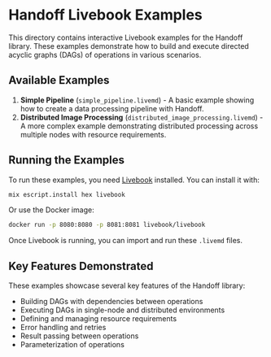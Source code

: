 # Handoff Livebook Examples

This directory contains interactive Livebook examples for the Handoff library. These examples demonstrate how to build and execute directed acyclic graphs (DAGs) of operations in various scenarios.

## Available Examples

1. **Simple Pipeline** (`simple_pipeline.livemd`) - A basic example showing how to create a data processing pipeline with Handoff.
2. **Distributed Image Processing** (`distributed_image_processing.livemd`) - A more complex example demonstrating distributed processing across multiple nodes with resource requirements.

## Running the Examples

To run these examples, you need [Livebook](https://livebook.dev/) installed. You can install it with:

```bash
mix escript.install hex livebook
```

Or use the Docker image:

```bash
docker run -p 8080:8080 -p 8081:8081 livebook/livebook
```

Once Livebook is running, you can import and run these `.livemd` files.

## Key Features Demonstrated

These examples showcase several key features of the Handoff library:

- Building DAGs with dependencies between operations
- Executing DAGs in single-node and distributed environments
- Defining and managing resource requirements
- Error handling and retries
- Result passing between operations
- Parameterization of operations
